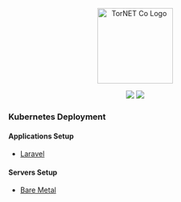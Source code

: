 <p align="center">
  <a href="https://www.tornet.co/" target="_blank">
    <img src="https://upload.wikimedia.org/wikipedia/commons/thumb/3/39/Kubernetes_logo_without_workmark.svg/2109px-Kubernetes_logo_without_workmark.svg.png" width="150" alt="TorNET Co Logo">
  </a>
</p>
<p align="center">
	<a href="https://www.tornet.co"><img src="https://flat.badgen.net/badge/Doc/Kubernetes/f2a?color=2E6CE6" /></a>
	<a href="https://laravel.com"><img src="https://flat.badgen.net/badge/icon/GIT?icon=git&label&color=2E6CE6" /></a>
</p>


### Kubernetes Deployment

#### Applications Setup
- [Laravel](applications/laravel/setup.md)

#### Servers Setup
- [Bare Metal](servers/bare-metal/setup.md)
